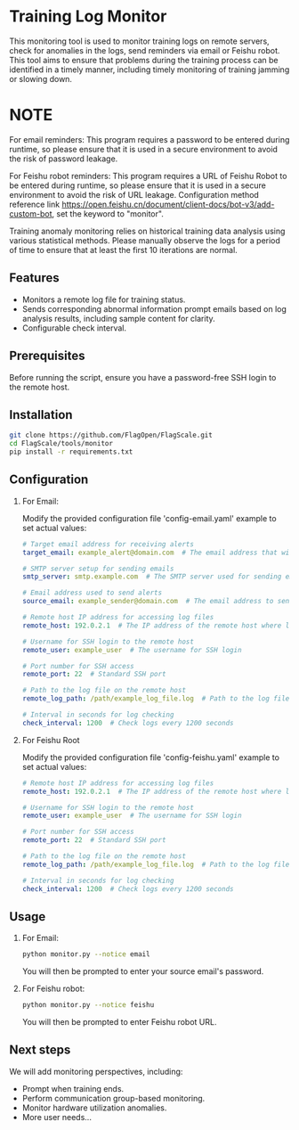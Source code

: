 # Training Log Monitor

This monitoring tool is used to monitor training logs on remote servers, check for anomalies in the logs, send reminders via email or Feishu robot. This tool aims to ensure that problems during the training process can be identified in a timely manner, including timely monitoring of training jamming or slowing down.

# NOTE

For email reminders:
   This program requires a password to be entered during runtime, so please ensure that it is used in a secure environment to avoid the risk of password leakage.

For Feishu robot reminders:
   This program requires a URL of Feishu Robot to be entered during runtime, so please ensure that it is used in a secure environment to avoid the risk of URL leakage. Configuration method reference link https://open.feishu.cn/document/client-docs/bot-v3/add-custom-bot, set the keyword to "monitor".

Training anomaly monitoring relies on historical training data analysis using various statistical methods. Please manually observe the logs for a period of time to ensure that at least the first 10 iterations are normal.

## Features

- Monitors a remote log file for training status.
- Sends corresponding abnormal information prompt emails based on log analysis results, including sample content for clarity.
- Configurable check interval.

## Prerequisites

Before running the script, ensure you have a password-free SSH login to the remote host.

## Installation

   ```bash
   git clone https://github.com/FlagOpen/FlagScale.git
   cd FlagScale/tools/monitor
   pip install -r requirements.txt
   ```

## Configuration

1. For Email:

   Modify the provided configuration file 'config-email.yaml' example to set actual values:

   ```yaml
   # Target email address for receiving alerts
   target_email: example_alert@domain.com  # The email address that will receive alerts

   # SMTP server setup for sending emails
   smtp_server: smtp.example.com  # The SMTP server used for sending emails

   # Email address used to send alerts
   source_email: example_sender@domain.com  # The email address to send alerts from

   # Remote host IP address for accessing log files
   remote_host: 192.0.2.1  # The IP address of the remote host where logs are stored

   # Username for SSH login to the remote host
   remote_user: example_user  # The username for SSH login

   # Port number for SSH access
   remote_port: 22  # Standard SSH port

   # Path to the log file on the remote host
   remote_log_path: /path/example_log_file.log  # Path to the log file

   # Interval in seconds for log checking
   check_interval: 1200  # Check logs every 1200 seconds
   ```

2. For Feishu Root

   Modify the provided configuration file 'config-feishu.yaml' example to set actual values:

   ```yaml
   # Remote host IP address for accessing log files
   remote_host: 192.0.2.1  # The IP address of the remote host where logs are stored

   # Username for SSH login to the remote host
   remote_user: example_user  # The username for SSH login

   # Port number for SSH access
   remote_port: 22  # Standard SSH port

   # Path to the log file on the remote host
   remote_log_path: /path/example_log_file.log  # Path to the log file

   # Interval in seconds for log checking
   check_interval: 1200  # Check logs every 1200 seconds
   ```


## Usage

1. For Email:

   ```bash
   python monitor.py --notice email
   ```

   You will then be prompted to enter your source email's password.

2. For Feishu robot:

   ```bash
   python monitor.py --notice feishu
   ```

   You will then be prompted to enter Feishu robot URL.

## Next steps

We will add monitoring perspectives, including:
- Prompt when training ends.
- Perform communication group-based monitoring.
- Monitor hardware utilization anomalies.
- More user needs...
